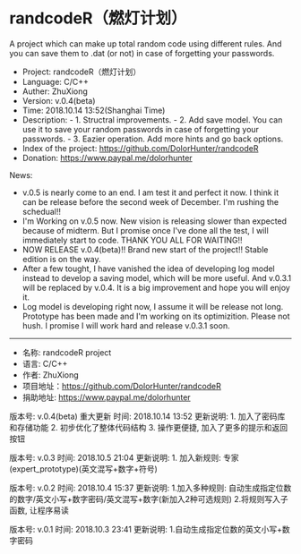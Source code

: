 # randcodeR（燃灯计划）
A project which can make up total random code using different rules. And you can save them to .dat (or not) in case of forgetting your passwords.

- Project:	randcodeR（燃灯计划）
- Language:	C/C++
- Auther:	ZhuXiong
- Version:	v.0.4(beta)
- Time:	2018.10.14		 13:52(Shanghai Time)
- Description:
              - 1. Structral improvements.
              - 2. Add save model. You can use it to save your random passwords in case of forgetting your passwords.
              - 3. Eazier operation. Add more hints and go back options.
- Index of the project: https://github.com/DolorHunter/randcodeR
- Donation:             https://www.paypal.me/dolorhunter

News:

 - v.0.5 is nearly come to an end. I am test it and perfect it now. I think it can be release before the second week of December. I'm rushing the schedual!!
 - I'm Working on v.0.5 now. New vision is releasing slower than expected because of midterm. But I promise once I've done all the test, I will immediately start to code. THANK YOU ALL FOR WAITING!!
 - NOW RELEASE v.0.4(beta)!! Brand new start of the project!! Stable edition is on the way.
 - After a few tought, I have vanished the idea of developing log model instead to develop a saving model, which will be more useful. And v.0.3.1 will be replaced by v.0.4. It is a big improvement and hope you will enjoy it.
 - Log model is developing right now, I assume it will be release not long. Prototype has been made and I'm working on its optimizition. Please not hush. I promise I will work hard and release v.0.3.1 soon.


_______________________________________________________________________________________________________________
- 名称:    randcodeR project
- 语言:    C/C++
- 作者:    ZhuXiong
- 项目地址：https://github.com/DolorHunter/randcodeR
- 捐助地址: https://www.paypal.me/dolorhunter


版本号: v.0.4(beta)  重大更新
时间: 2018.10.14        13:52
更新说明:        1. 加入了密码库和存储功能
                2. 初步优化了整体代码结构
                3. 操作更便捷, 加入了更多的提示和返回按钮

版本号:    v.0.3
时间:    2018.10.5        21:04
更新说明:    1. 加入新规则: 专家(expert_prototype)(英文混写+数字+符号)

版本号:    v.0.2
时间:    2018.10.4        15:37
更新说明:    1.加入多种规则: 自动生成指定位数的数字/英文小写+数字密码/英文混写+数字(新加入2种可选规则)
             2.将规则写入子函数, 让程序易读

版本号:    v.0.1
时间:    2018.10.3        23:41
更新说明:    1.自动生成指定位数的英文小写+数字密码
